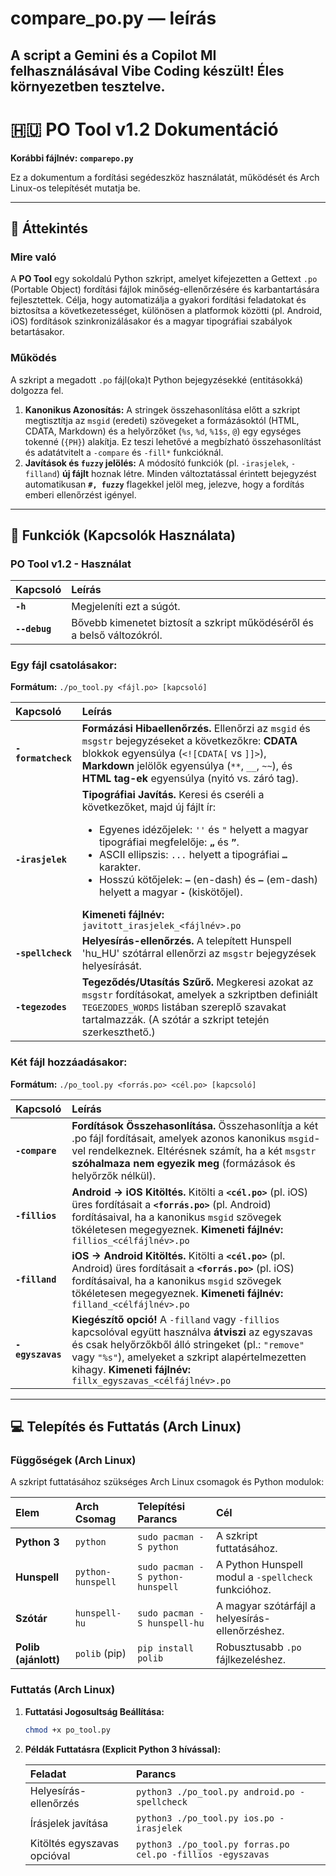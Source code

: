 compare_po.py — leírás
=======================

A script a Gemini és a Copilot MI felhasználásával Vibe Coding készült!
Éles környezetben tesztelve.
---------

# 🇭🇺 PO Tool v1.2 Dokumentáció

**Korábbi fájlnév: `comparepo.py`**

Ez a dokumentum a fordítási segédeszköz használatát, működését és Arch Linux-os telepítését mutatja be.

---

## 📝 Áttekintés

### Mire való

A **PO Tool** egy sokoldalú Python szkript, amelyet kifejezetten a Gettext `.po` (Portable Object) fordítási fájlok minőség-ellenőrzésére és karbantartására fejlesztettek. Célja, hogy automatizálja a gyakori fordítási feladatokat és biztosítsa a következetességet, különösen a platformok közötti (pl. Android, iOS) fordítások szinkronizálásakor és a magyar tipográfiai szabályok betartásakor.

### Működés

A szkript a megadott `.po` fájl(oka)t Python bejegyzésekké (entitásokká) dolgozza fel.

1.  **Kanonikus Azonosítás:** A stringek összehasonlítása előtt a szkript megtisztítja az `msgid` (eredeti) szövegeket a formázásoktól (HTML, CDATA, Markdown) és a helyőrzőket (`%s`, `%d`, `%1$s`, `@`) egy egységes tokenné (`{PH}`) alakítja. Ez teszi lehetővé a megbízható összehasonlítást és adatátvitelt a `-compare` és `-fill*` funkcióknál.
2.  **Javítások és `fuzzy` jelölés:** A módosító funkciók (pl. `-irasjelek`, `-filland`) **új fájlt** hoznak létre. Minden változtatással érintett bejegyzést automatikusan **`#, fuzzy`** flagekkel jelöl meg, jelezve, hogy a fordítás emberi ellenőrzést igényel.

---

## 🧩 Funkciók (Kapcsolók Használata)

### PO Tool v1.2 - Használat

| Kapcsoló | Leírás |
| :--- | :--- |
| **`-h`** | Megjeleníti ezt a súgót. |
| **`--debug`** | Bővebb kimenetet biztosít a szkript működéséről és a belső változókról. |

### Egy fájl csatolásakor:

**Formátum:** `./po_tool.py <fájl.po> [kapcsoló]`

| Kapcsoló | Leírás |
| :--- | :--- |
| **`-formatcheck`** | **Formázási Hibaellenőrzés.** Ellenőrzi az `msgid` és `msgstr` bejegyzéseket a következőkre: **CDATA** blokkok egyensúlya (`<![CDATA[` vs `]]>`), **Markdown** jelölők egyensúlya (`**`, `__`, `~~`), és **HTML tag-ek** egyensúlya (nyitó vs. záró tag). |
| **`-irasjelek`** | **Tipográfiai Javítás.** Keresi és cseréli a következőket, majd új fájlt ír: <ul><li>Egyenes idézőjelek: `''` és `"` helyett a magyar tipográfiai megfelelője: **`„`** és **`”`**.</li><li>ASCII ellipszis: `...` helyett a tipográfiai **`…`** karakter.</li><li>Hosszú kötőjelek: **`–`** (en-dash) és **`—`** (em-dash) helyett a magyar **`-`** (kiskötőjel).</li></ul> **Kimeneti fájlnév:** `javitott_irasjelek_<fájlnév>.po` |
| **`-spellcheck`** | **Helyesírás-ellenőrzés.** A telepített Hunspell 'hu_HU' szótárral ellenőrzi az `msgstr` bejegyzések helyesírását. |
| **`-tegezodes`** | **Tegeződés/Utasítás Szűrő.** Megkeresi azokat az `msgstr` fordításokat, amelyek a szkriptben definiált `TEGEZODES_WORDS` listában szereplő szavakat tartalmazzák. (A szótár a szkript tetején szerkeszthető.) |

### Két fájl hozzáadásakor:

**Formátum:** `./po_tool.py <forrás.po> <cél.po> [kapcsoló]`

| Kapcsoló | Leírás |
| :--- | :--- |
| **`-compare`** | **Fordítások Összehasonlítása.** Összehasonlítja a két .po fájl fordításait, amelyek azonos kanonikus `msgid`-vel rendelkeznek. Eltérésnek számít, ha a két `msgstr` **szóhalmaza nem egyezik meg** (formázások és helyőrzők nélkül). |
| **`-fillios`** | **Android -> iOS Kitöltés.** Kitölti a **`<cél.po>`** (pl. iOS) üres fordításait a **`<forrás.po>`** (pl. Android) fordításaival, ha a kanonikus `msgid` szövegek tökéletesen megegyeznek. **Kimeneti fájlnév:** `fillios_<célfájlnév>.po` |
| **`-filland`** | **iOS -> Android Kitöltés.** Kitölti a **`<cél.po>`** (pl. Android) üres fordításait a **`<forrás.po>`** (pl. iOS) fordításaival, ha a kanonikus `msgid` szövegek tökéletesen megegyeznek. **Kimeneti fájlnév:** `filland_<célfájlnév>.po` |
| **`-egyszavas`** | **Kiegészítő opció!** A `-filland` vagy `-fillios` kapcsolóval együtt használva **átviszi** az egyszavas és csak helyőrzőkből álló stringeket (pl.: `"remove"` vagy `"%s"`), amelyeket a szkript alapértelmezetten kihagy. **Kimeneti fájlnév:** `fillx_egyszavas_<célfájlnév>.po` |

---

## 💻 Telepítés és Futtatás (Arch Linux)

### Függőségek (Arch Linux)

A szkript futtatásához szükséges Arch Linux csomagok és Python modulok:

| Elem | Arch Csomag | Telepítési Parancs | Cél |
| :--- | :--- | :--- | :--- |
| **Python 3** | `python` | `sudo pacman -S python` | A szkript futtatásához. |
| **Hunspell** | `python-hunspell` | `sudo pacman -S python-hunspell` | A Python Hunspell modul a `-spellcheck` funkcióhoz. |
| **Szótár** | `hunspell-hu` | `sudo pacman -S hunspell-hu` | A magyar szótárfájl a helyesírás-ellenőrzéshez. |
| **Polib (ajánlott)** | `polib` (pip) | `pip install polib` | Robusztusabb `.po` fájlkezeléshez. |

### Futtatás (Arch Linux)

1.  **Futtatási Jogosultság Beállítása:**
    ```bash
    chmod +x po_tool.py
    ```

2.  **Példák Futtatásra (Explicit Python 3 hívással):**

    | Feladat | Parancs |
    | :--- | :--- |
    | Helyesírás-ellenőrzés | `python3 ./po_tool.py android.po -spellcheck` |
    | Írásjelek javítása | `python3 ./po_tool.py ios.po -irasjelek` |
    | Kitöltés egyszavas opcióval | `python3 ./po_tool.py forras.po cel.po -fillios -egyszavas` |
